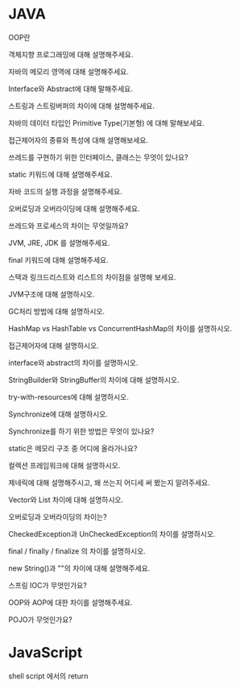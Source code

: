 # JAVA

OOP란


객체지향 프로그래밍에 대해 설명해주세요.

자바의 메모리 영역에 대해 설명해주세요.

Interface와 Abstract에 대해 말해주세요.

스트링과 스트링버퍼의 차이에 대해 설명해주세요.

자바의 데이터 타입인 Primitive Type(기본형) 에 대해 말해보세요.

접근제어자의 종류와 특성에 대해 설명해보세요.

쓰레드를 구현하기 위한 인터페이스, 클래스는 무엇이 있나요?

static 키워드에 대해 설명해주세요.

자바 코드의 실행 과정을 설명해주세요.

오버로딩과 오버라이딩에 대해 설명해주세요.

쓰레드와 프로세스의 차이는 무엇일까요?

JVM, JRE, JDK 를 설명해주세요.

final 키워드에 대해 설명해주세요.

스택과 링크드리스트와 리스트의 차이점을 설명해 보세요.

JVM구조에 대해 설명하시오.

GC처리 방법에 대해 설명하시오.

HashMap vs HashTable vs ConcurrentHashMap의 차이를 설명하시오.

접근제어자에 대해 설명하시오.

interface와 abstract의 차이를 설명하시오.

StringBuilder와 StringBuffer의 차이에 대해 설명하시오.

try-with-resources에 대해 설명하시오.

Synchronize에 대해 설명하시오.

Synchronize를 하기 위한 방법은 무엇이 있나요?

static은 메모리 구조 중 어디에 올라가나요?

컬렉션 프레임워크에 대해 설명하시오.

제네릭에 대해 설명해주시고, 왜 쓰는지 어디세 써 봤는지 알려주세요.

Vector와 List 차이에 대해 설명하시오.

오버로딩과 오버라이딩의 차이는?

CheckedException과 UnCheckedException의 차이를 설명하시오.

final / finally / finalize 의 차이를 설명하시오.

new String()과 ""의 차이에 대해 설명해주세요.

스프링 IOC가 무엇인가요?

OOP와 AOP에 대한 차이를 설명해주세요.

POJO가 무엇인가요?



# JavaScript

shell script 에서의 return